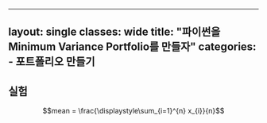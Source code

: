 
---
layout: single
classes: wide
title: "파이썬을 Minimum Variance Portfolio를 만들자"
categories:
    - 포트폴리오 만들기
---

## 실험

$$mean = \frac{\displaystyle\sum_{i=1}^{n} x_{i}}{n}$$
